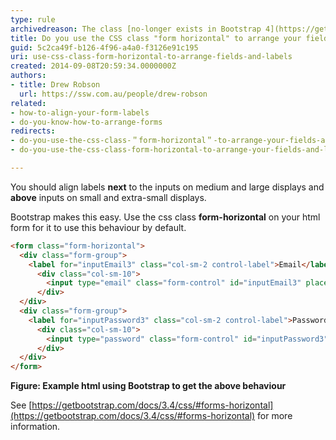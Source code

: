 ```yaml
---
type: rule
archivedreason: The class [no-longer exists in Bootstrap 4](https://getbootstrap.com/docs/4.5/components/forms/#form-controls)
title: Do you use the CSS class "form horizontal" to arrange your fields and labels?
guid: 5c2ca49f-b126-4f96-a4a0-f3126e91c195
uri: use-css-class-form-horizontal-to-arrange-fields-and-labels
created: 2014-09-08T20:59:34.0000000Z
authors:
- title: Drew Robson
  url: https://ssw.com.au/people/drew-robson
related: 
- how-to-align-your-form-labels
- do-you-know-how-to-arrange-forms
redirects:
- do-you-use-the-css-class-＂form-horizontal＂-to-arrange-your-fields-and-labels
- do-you-use-the-css-class-form-horizontal-to-arrange-your-fields-and-labels

---
```


You should align labels **next** to the inputs on medium and large displays and **above** inputs on small and extra-small displays.

<!--endintro-->

Bootstrap makes this easy. Use the css class **form-horizontal** on your html form for it to use this behaviour by default.

```html
<form class="form-horizontal">
  <div class="form-group">
    <label for="inputEmail3" class="col-sm-2 control-label">Email</label>
      <div class="col-sm-10">
        <input type="email" class="form-control" id="inputEmail3" placeholder="Email">
      </div>
  </div>
  <div class="form-group">
    <label for="inputPassword3" class="col-sm-2 control-label">Password</label>
      <div class="col-sm-10">
        <input type="password" class="form-control" id="inputPassword3" placeholder="Password">
      </div>
  </div>
</form>
```
**Figure: Example html using Bootstrap to get the above behaviour**

See [https://getbootstrap.com/docs/3.4/css/#forms-horizontal](https://getbootstrap.com/docs/3.4/css/#forms-horizontal) for more information.


